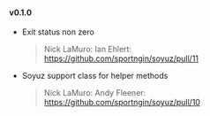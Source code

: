 #### v0.1.0

* Exit status non zero

  > Nick LaMuro: Ian Ehlert: https://github.com/sportngin/soyuz/pull/11

* Soyuz support class for helper methods

  > Nick LaMuro: Andy Fleener: https://github.com/sportngin/soyuz/pull/10

